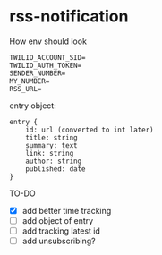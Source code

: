 ﻿# rss-notification

How env should look

```
TWILIO_ACCOUNT_SID=
TWILIO_AUTH_TOKEN=
SENDER_NUMBER=
MY_NUMBER=
RSS_URL=
```

entry object:

```
entry {
    id: url (converted to int later)
    title: string
    summary: text
    link: string
    author: string
    published: date
}
```

TO-DO

- [x] add better time tracking
- [ ] add object of entry
- [ ] add tracking latest id
- [ ] add unsubscribing?
